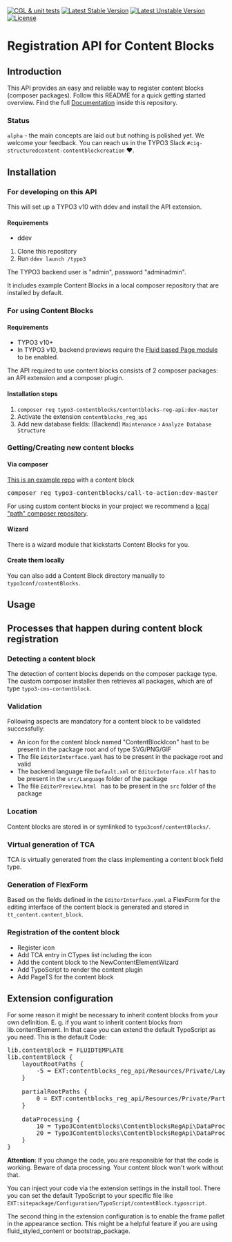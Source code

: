 [![CGL & unit tests](https://github.com/TYPO3-Initiatives/content-block-registration-api/workflows/CGL%20&%20unit%20tests/badge.svg?branch=master)](https://github.com/TYPO3-Initiatives/content-block-registration-api/actions)
[![Latest Stable Version](https://poser.pugx.org/typo3-contentblocks/contentblocks-reg-api/v)](//packagist.org/packages/typo3-contentblocks/contentblocks-reg-api)
[![Latest Unstable Version](https://poser.pugx.org/typo3-contentblocks/contentblocks-reg-api/v/unstable)](//packagist.org/packages/typo3-contentblocks/contentblocks-reg-api)
[![License](https://poser.pugx.org/typo3-contentblocks/contentblocks-reg-api/license)](//packagist.org/packages/typo3-contentblocks/contentblocks-reg-api)

# Registration API for Content Blocks

## Introduction

This API provides an easy and reliable way to register content blocks (composer packages). 
Follow this README for a quick getting started overview.
Find the full [Documentation](https://github.com/TYPO3-Initiatives/content-block-registration-api/blob/master/Documentation/Index.rst) inside this repository.

### Status

`alpha` - the main concepts are laid out but nothing is polished yet. We welcome your feedback.
You can reach us in the TYPO3 Slack `#cig-structuredcontent-contentblockcreation` ❤️.

## Installation

### For developing on this API

This will set up a TYPO3 v10 with ddev and install the API extension.

#### Requirements

* ddev

1. Clone this repository
1. Run `ddev launch /typo3`

The TYPO3 backend user is "admin", password "adminadmin".

It includes example Content Blocks in a local composer repository that are installed by default.

### For using Content Blocks

#### Requirements
* TYPO3 v10+
* In TYPO3 v10, backend previews require the [Fluid based Page module](https://docs.typo3.org/c/typo3/cms-core/master/en-us/Changelog/10.3/Feature-90348-NewFluid-basedReplacementForPageLayoutView.html) to be enabled.

The API required to use content blocks consists of 2 composer packages: an API extension and a composer plugin.

#### Installation steps
1. `composer req typo3-contentblocks/contentblocks-reg-api:dev-master`
1. Activate the extension `contentblocks_reg_api`
1. Add new database fields: (Backend) `Maintenance` › `Analyze Database Structure`

### Getting/Creating new content blocks

#### Via composer

[This is an example repo](https://github.com/TYPO3-Initiatives/content-block-examples) with a content block
<pre>
composer req typo3-contentblocks/call-to-action:dev-master
</pre>

For using custom content blocks in your project we recommend a [local "path" composer repository](https://getcomposer.org/doc/05-repositories.md#path).

#### Wizard

There is a wizard module that kickstarts Content Blocks for you.

#### Create them locally

You can also add a Content Block directory manually to `typo3conf/contentBlocks`.

## Usage

## Processes that happen during content block registration

### Detecting a content block

The detection of content blocks depends on the composer package type.
The custom composer installer then retrieves all packages, which are of type `typo3-cms-contentblock`.

### Validation

Following aspects are mandatory for a content block to be validated successfully:

- An icon for the content block named "ContentBlockIcon" hast to be present in the package root and of type SVG/PNG/GIF
- The file `EditorInterface.yaml` has to be present in the package root and valid
- The backend language file `Default.xml` or `EditorInterface.xlf` has to be present in the `src/Language` folder of the package
- The file `EditorPreview.html ` has to be present in the `src` folder of the package

### Location

Content blocks are stored in or symlinked to `typo3conf/contentBlocks/`.

### Virtual generation of TCA

TCA is virtually generated from the class implementing a content block field type.

### Generation of FlexForm

Based on the fields defined in the `EditorInterface.yaml` a FlexForm for the editing interface of the content block
is generated and stored in `tt_content.content_block`.

### Registration of the content block

* Register icon
* Add TCA entry in CTypes list including the icon
* Add the content block to the NewContentElementWizard
* Add TypoScript to render the content plugin
* Add PageTS for the content block

## Extension configuration

For some reason it might be necessary to inherit content blocks from your own definition. E. g. if you want to inherit content blocks from lib.contentElement. In that case you can extend the default TypoScript as you need. 
This is the default Code:

<pre>
lib.contentBlock = FLUIDTEMPLATE
lib.contentBlock {
    layoutRootPaths {
        -5 = EXT:contentblocks_reg_api/Resources/Private/Layouts/
    }

    partialRootPaths {
        0 = EXT:contentblocks_reg_api/Resources/Private/Partials/
    }

    dataProcessing {
        10 = Typo3Contentblocks\ContentblocksRegApi\DataProcessing\CbProcessor
        20 = Typo3Contentblocks\ContentblocksRegApi\DataProcessing\FlexFormProcessor
    }
}
</pre>

**Attention**: If you change the code, you are responsible for that the code is working. Beware of data processing. Your content block won't work without that.

You can inject your code via the extension settings in the install tool. There you can set the default TypoScript to your specific file like `EXT:sitepackage/Configuration/TypoScript/contentBlock.typoscript`.

The second thing in the extension configuration is to enable the frame pallet in the appearance section. This might be a helpful feature if you are using fluid_styled_content or bootstrap_package.
